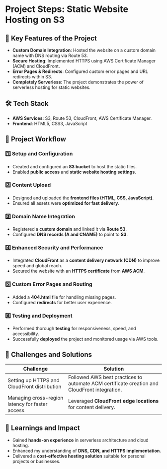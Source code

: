 # Project Steps: Static Website Hosting on S3

## 🌟 Key Features of the Project
- **Custom Domain Integration**: Hosted the website on a custom domain name with DNS routing via Route 53.
- **Secure Hosting**: Implemented HTTPS using AWS Certificate Manager (ACM) and CloudFront.
- **Error Pages & Redirects**: Configured custom error pages and URL redirects within S3.
- **Completely Serverless**: The project demonstrates the power of serverless hosting for static websites.

## 🛠 Tech Stack
- **AWS Services**: S3, Route 53, CloudFront, AWS Certificate Manager.
- **Frontend**: HTML5, CSS3, JavaScript

## 📜 Project Workflow

### **1️⃣ Setup and Configuration**
- Created and configured an **S3 bucket** to host the static files.
- Enabled **public access** and **static website hosting settings**.

### **2️⃣ Content Upload**
- Designed and uploaded the **frontend files (HTML, CSS, JavaScript)**.
- Ensured all assets were **optimized for fast delivery**.

### **3️⃣ Domain Name Integration**
- Registered a **custom domain** and linked it via **Route 53**.
- Configured **DNS records (A and CNAME)** to point to **S3**.

### **4️⃣ Enhanced Security and Performance**
- Integrated **CloudFront** as a **content delivery network (CDN)** to improve speed and global reach.
- Secured the website with an **HTTPS certificate** from **AWS ACM**.

### **5️⃣ Custom Error Pages and Routing**
- Added a **404.html** file for handling missing pages.
- Configured **redirects** for better user experience.

### **6️⃣ Testing and Deployment**
- Performed thorough **testing** for responsiveness, speed, and accessibility.
- Successfully **deployed** the project and monitored usage via AWS tools.

## 🚧 Challenges and Solutions

| Challenge | Solution |
|-----------|----------|
| Setting up HTTPS and CloudFront distribution | Followed AWS best practices to automate ACM certificate creation and CloudFront integration. |
| Managing cross-region latency for faster access | Leveraged **CloudFront edge locations** for content delivery. |

## 🎯 Learnings and Impact
- Gained **hands-on experience** in serverless architecture and cloud hosting.
- Enhanced my understanding of **DNS, CDN, and HTTPS implementation**.
- Delivered a **cost-effective hosting solution** suitable for personal projects or businesses.
